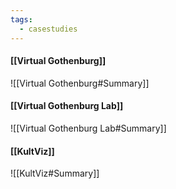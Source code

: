 ```yaml
---
tags:
  - casestudies
---
```



#### [[Virtual Gothenburg]]
![[Virtual Gothenburg#Summary]]
#### [[Virtual Gothenburg Lab]]
![[Virtual Gothenburg Lab#Summary]]
#### [[KultViz]]
![[KultViz#Summary]]

